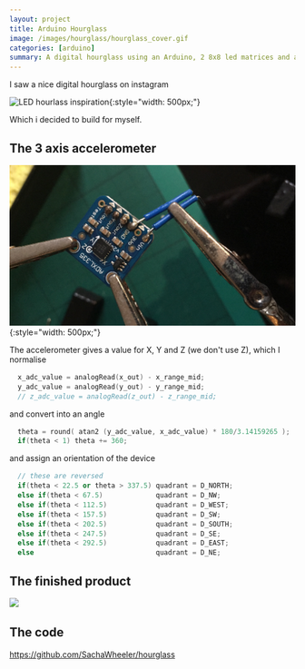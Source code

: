 ```yaml
---
layout: project
title: Arduino Hourglass
image: /images/hourglass/hourglass_cover.gif
categories: [arduino]
summary: A digital hourglass using an Arduino, 2 8x8 led matrices and a 3-axis accelerometer.
---
```


I saw a nice digital hourglass on instagram

![LED hourlass inspiration](/images/hourglass/G5356L.gif){:style="width: 500px;"}

Which i decided to build for myself.

## The 3 axis accelerometer

![](/images/hourglass/IMG_7093.JPG){:style="width: 500px;"}

The accelerometer gives a value for X, Y and Z (we don't use Z), which I normalise

```cpp
  x_adc_value = analogRead(x_out) - x_range_mid;
  y_adc_value = analogRead(y_out) - y_range_mid;
  // z_adc_value = analogRead(z_out) - z_range_mid;

```

and convert into an angle

```cpp
  theta = round( atan2 (y_adc_value, x_adc_value) * 180/3.14159265 );
  if(theta < 1) theta += 360;

```

and assign an orientation of the device

```cpp
  // these are reversed
  if(theta < 22.5 or theta > 337.5) quadrant = D_NORTH;
  else if(theta < 67.5)             quadrant = D_NW;
  else if(theta < 112.5)            quadrant = D_WEST;
  else if(theta < 157.5)            quadrant = D_SW;
  else if(theta < 202.5)            quadrant = D_SOUTH;
  else if(theta < 247.5)            quadrant = D_SE;
  else if(theta < 292.5)            quadrant = D_EAST;
  else                              quadrant = D_NE;
```

## The finished product

![](/images/hourglass/IMG_7698.MOV.gif)

## The code

<https://github.com/SachaWheeler/hourglass>


